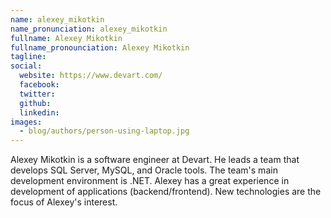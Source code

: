 ```yaml
---
name: alexey_mikotkin
name_pronunciation: alexey_mikotkin
fullname: Alexey Mikotkin
fullname_pronounciation: Alexey Mikotkin
tagline: 
social:
  website: https://www.devart.com/
  facebook:
  twitter:
  github: 
  linkedin:
images:
  - blog/authors/person-using-laptop.jpg
---
```


Alexey Mikotkin is a software engineer at Devart. He leads a team that develops SQL Server, MySQL, and Oracle tools. The team's main development environment is .NET. Alexey has a great experience in development of applications (backend/frontend). New technologies are the focus of Alexey's interest.
